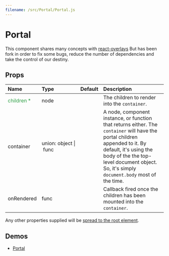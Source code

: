 ```yaml
---
filename: /src/Portal/Portal.js
---
```


<!--- This documentation is automatically generated, do not try to edit it. -->

# Portal

This component shares many concepts with
[react-overlays](https://react-bootstrap.github.io/react-overlays/#portals)
But has been fork in order to fix some bugs, reduce the number of dependencies
and take the control of our destiny.

## Props

| Name | Type | Default | Description |
|:-----|:-----|:--------|:------------|
| <span style="color: #31a148">children *</span> | node |  | The children to render into the `container`. |
| container | union:&nbsp;object&nbsp;&#124;<br>&nbsp;func<br> |  | A node, component instance, or function that returns either. The `container` will have the portal children appended to it. By default, it's using the body of the the top-level document object. So, it's simply `document.body` most of the time. |
| onRendered | func |  | Callback fired once the children has been mounted into the `container`. |

Any other properties supplied will be [spread to the root element](/guides/api#spread).

## Demos

- [Portal](/layout/portal)

